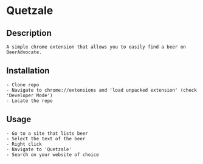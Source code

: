 # Quetzale


Description
-----------

    A simple chrome extension that allows you to easily find a beer on BeerAdvocate.


Installation
-----------

    - Clone repo
    - Navigate to chrome://extensions and 'load unpacked extension' (check 'Developer Mode')
    - Locate the repo

Usage
-----------

    - Go to a site that lists beer
    - Select the text of the beer
    - Right click
    - Navigate to 'Quetzale'
    - Search on your website of choice
